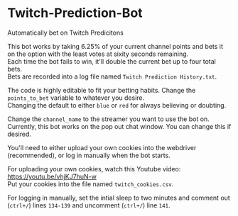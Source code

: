 # Twitch-Prediction-Bot
Automatically bet on Twitch Predicitons

This bot works by taking 6.25% of your current channel points and bets it on the option with the least votes at sixity seconds remaining.\
Each time the bot fails to win, it'll double the current bet up to four total bets.\
Bets are recorded into a log file named `Twitch Prediction History.txt`.

The code is highly editable to fit your betting habits.
Change the `points_to_bet` variable to whatever you desire. \
Changing the default to either `blue` or `red` for always believing or doubting.


Change the `channel_name` to the streamer you want to use the bot on.\
Currently, this bot works on the pop out chat window. You can change this if desired.

You'll need to either upload your own cookies into the webdriver (recommended), or log in manually when the bot starts.

For uploading your own cookies, watch this Youtube video: https://youtu.be/vhjKJ7huN-w \
Put your cookies into the file named `twitch_cookies.csv`.

For logging in manually, set the intial sleep to two minutes and comment out (`ctrl+/`) lines `134-139` and uncomment (`ctrl+/`) line `141`. 
